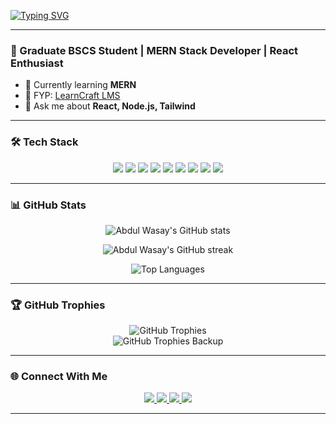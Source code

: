 [![Typing SVG](https://readme-typing-svg.demolab.com?font=Fira+Code&size=24&duration=3000&pause=1000&color=00BFFF&center=true&vCenter=true&width=800&lines=👋+Hi%2C+I'm+Abdul+Wasay;🎓+Fresh+BSCS+Graduate;💻+MERN+Stack+Developer;⚛️+React+Enthusiast;🚀+Creator+of+LearnCraft+LMS)](https://git.io/typing-svg)

---

### 🚀 Graduate BSCS Student | MERN Stack Developer | React Enthusiast

- 🌱 Currently learning **MERN**
- 💼 FYP: [LearnCraft LMS](https://github.com/abdulwasayhub/learncraft-learning-management-system)
- 💬 Ask me about **React, Node.js, Tailwind**

---

### 🛠️ Tech Stack  

<p align="center">
  <img src="https://img.shields.io/badge/React-20232A?style=for-the-badge&logo=react&logoColor=61DAFB" />
  <img src="https://img.shields.io/badge/Node.js-339933?style=for-the-badge&logo=node.js&logoColor=white" />
  <img src="https://img.shields.io/badge/Express.js-000000?style=for-the-badge&logo=express&logoColor=white" />
  <img src="https://img.shields.io/badge/MongoDB-4EA94B?style=for-the-badge&logo=mongodb&logoColor=white" />
  <img src="https://img.shields.io/badge/Tailwind_CSS-38B2AC?style=for-the-badge&logo=tailwind-css&logoColor=white" />
  <img src="https://img.shields.io/badge/JavaScript-F7DF1E?style=for-the-badge&logo=javascript&logoColor=000" />
  <img src="https://img.shields.io/badge/Git-F05032?style=for-the-badge&logo=git&logoColor=white" />
  <img src="https://img.shields.io/badge/GitHub-181717?style=for-the-badge&logo=github&logoColor=white" />
  <img src="https://img.shields.io/badge/Vercel-000000?style=for-the-badge&logo=vercel&logoColor=white" />
</p>

---

### 📊 GitHub Stats  

<p align="center">
  <img src="https://github-readme-stats.vercel.app/api?username=abdulwasayhub&show_icons=true&theme=tokyonight&hide_border=true" alt="Abdul Wasay's GitHub stats" />
</p>

<p align="center">
  <img src="https://github-readme-streak-stats.herokuapp.com/?user=abdulwasayhub&theme=tokyonight&hide_border=true" alt="Abdul Wasay's GitHub streak" />
</p>

<p align="center">
  <img src="https://github-readme-stats.vercel.app/api/top-langs/?username=abdulwasayhub&layout=compact&theme=tokyonight&hide_border=true" alt="Top Languages" />
</p>

---

### 🏆 GitHub Trophies  

<p align="center">
  <!-- Primary API -->
  <img src="https://github-profile-trophy.vercel.app/?username=abdulwasayhub&theme=tokyonight&no-frame=true&margin-w=15&margin-h=15" alt="GitHub Trophies" />

  <!-- Fallback Mirror (in case primary is down) -->
  <br/>
  <img src="https://github-readme-trophies.vercel.app/?username=abdulwasayhub&theme=tokyonight&no-frame=true&margin-w=15&margin-h=15" alt="GitHub Trophies Backup" />
</p>

---

### 🌐 Connect With Me  

<p align="center">
  <a href="https://www.linkedin.com/in/abdul-wasay-munir-23a83322a/" target="_blank">
    <img src="https://img.shields.io/badge/LinkedIn-0A66C2?style=for-the-badge&logo=linkedin&logoColor=white"/>
  </a>
  <a href="https://abdulwasayportfolio.netlify.app" target="_blank">
    <img src="https://img.shields.io/badge/Portfolio-000000?style=for-the-badge&logo=firefox&logoColor=white"/>
  </a>
  <a href="mailto:munirabdulwasay@gmail.com" target="_blank">
    <img src="https://img.shields.io/badge/Gmail-EA4335?style=for-the-badge&logo=gmail&logoColor=white"/>
  </a>
  <a href="https://github.com/abdulwasayhub" target="_blank">
    <img src="https://img.shields.io/badge/GitHub-181717?style=for-the-badge&logo=github&logoColor=white"/>
  </a>
</p>

---

<!---
abdulwasayhub/abdulwasayhub is a ✨ special ✨ repository because its `README.md` (this file) appears on your GitHub profile.
You can click the Preview link to take a look at your changes.
--->
